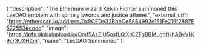 {
  "description": "The Ethereum wizard Kelvin Fichter summoned this LexDAO emblem with spritely swords and justice aflame.", 
  "external_url": "https://etherscan.io/address/0x8CEDe32BbbCe5854992e151Fe215f2887E522553#code", 
  "image": "https://ipfs.globalupload.io/Qmf5AsZiU5osfL6tXrCZFgBBMLgnfHhAByV1K9cr3UXHZm", 
  "name": "LexDAO Summoned"
}
